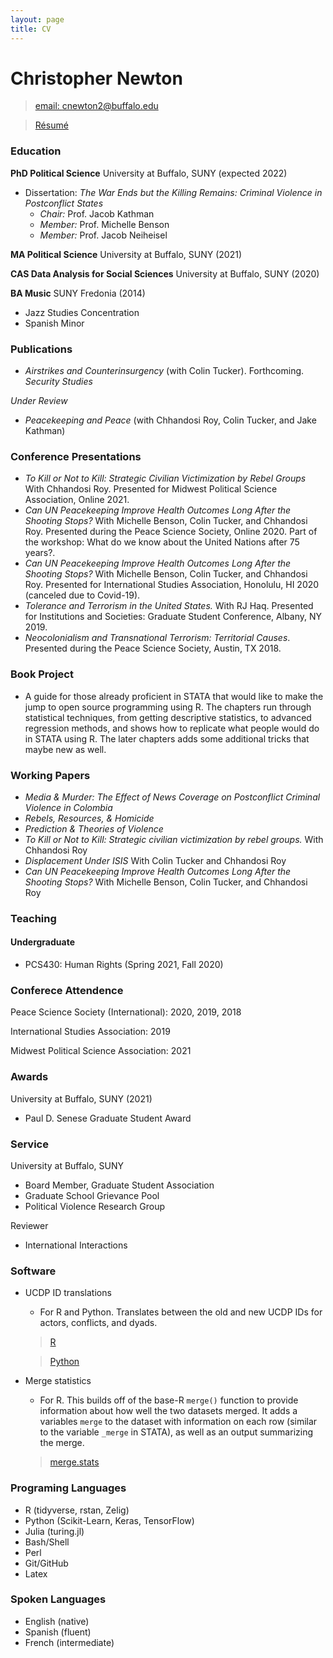 ```yaml
---
layout: page
title: CV
---
```


# Christopher Newton
> [email: cnewton2@buffalo.edu](mailto:cnewton2@buffalo.edu)

> [Résumé](https://github.com/newton-c/newton-c.github.io/tree/main/content/assets/newton_resume.pdf)

### Education
**PhD Political Science** University at Buffalo, SUNY (expected 2022)

- Dissertation: *The War Ends but the Killing Remains: Criminal Violence in Postconflict States*
  - *Chair:* Prof. Jacob Kathman
  - *Member:* Prof. Michelle Benson
  - *Member:* Prof. Jacob Neiheisel

**MA Political Science** University at Buffalo, SUNY (2021)

**CAS Data Analysis for Social Sciences** University at Buffalo, SUNY (2020)

**BA Music** SUNY Fredonia (2014)
- Jazz Studies Concentration
- Spanish Minor

### Publications
- *Airstrikes and Counterinsurgency* (with Colin Tucker). Forthcoming. *Security Studies*

*Under Review*
- *Peacekeeping and Peace* (with Chhandosi Roy, Colin Tucker, and Jake Kathman)


### Conference Presentations
- *To Kill or Not to Kill: Strategic Civilian Victimization by Rebel Groups* With Chhandosi Roy. Presented for Midwest Political Science Association, Online 2021.
- *Can UN Peacekeeping Improve Health Outcomes Long After the Shooting Stops?* With Michelle Benson, Colin Tucker, and Chhandosi Roy. Presented during the Peace Science Society, Online 2020. Part of the workshop: What do we know about the United Nations after 75 years?.
- *Can UN Peacekeeping Improve Health Outcomes Long After the Shooting Stops?* With Michelle Benson, Colin Tucker, and Chhandosi Roy. Presented for International Studies Association, Honolulu, HI 2020 (canceled due to Covid-19).
- *Tolerance and Terrorism in the United States.* With RJ Haq. Presented for Institutions and Societies: Graduate Student Conference, Albany, NY 2019.
- *Neocolonialism and Transnational Terrorism: Territorial Causes*. Presented during the Peace Science Society, Austin, TX 2018.

### Book Project
- A guide for those already proficient in STATA that would like to make the jump to open source programming using R. The chapters run through statistical techniques, from getting descriptive statistics, to advanced regression methods, and shows how to replicate what people would do in STATA using R. The later chapters adds some additional tricks that maybe new as well.

### Working Papers
- *Media & Murder: The Effect of News Coverage on Postconflict Criminal Violence in Colombia*
- *Rebels, Resources, & Homicide*
- *Prediction & Theories of Violence*
- *To Kill or Not to Kill: Strategic civilian victimization by rebel groups.* With Chhandosi Roy
- *Displacement Under ISIS* With Colin Tucker and Chhandosi Roy
- *Can UN Peacekeeping Improve Health Outcomes Long After the Shooting Stops?* With Michelle Benson, Colin Tucker, and Chhandosi Roy

### Teaching
#### Undergraduate
- PCS430: Human Rights (Spring 2021, Fall 2020)

### Conferece Attendence
Peace Science Society (International): 2020, 2019, 2018

International Studies Association: 2019

Midwest Political Science Association: 2021

### Awards
University at Buffalo, SUNY (2021)
- Paul D. Senese Graduate Student Award

### Service
University at Buffalo, SUNY
- Board Member, Graduate Student Association
- Graduate School Grievance Pool
- Political Violence Research Group

Reviewer
- International Interactions



### Software
- UCDP ID translations
  - For R and Python. Translates between the old and new UCDP IDs for actors, conflicts, and dyads.

  > [R](https://github.com/newton-c/UCDP_ID_translation_R)

  > [Python](https://github.com/newton-c/UCDP_ID_translation_python)
- Merge statistics
  - For R. This builds off of the base-R `merge()` function to provide information about how well the two datasets merged. It adds a variables `merge` to the dataset with information on each row (similar to the variable `_merge` in STATA), as well as an output summarizing the merge.

  > [merge.stats](https://github.com/newton-c/merge_stats_R)


### Programing Languages
- R (tidyverse, rstan, Zelig)
- Python (Scikit-Learn, Keras, TensorFlow)
- Julia (turing.jl)
- Bash/Shell
- Perl
- Git/GitHub
- Latex

### Spoken Languages
- English (native)
- Spanish (fluent)
- French (intermediate)
